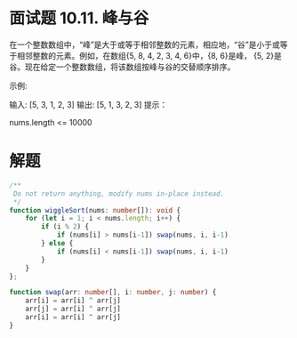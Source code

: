 # 面试题 10.11. 峰与谷
在一个整数数组中，“峰”是大于或等于相邻整数的元素，相应地，“谷”是小于或等于相邻整数的元素。例如，在数组{5, 8, 4, 2, 3, 4, 6}中，{8, 6}是峰， {5, 2}是谷。现在给定一个整数数组，将该数组按峰与谷的交替顺序排序。

示例:

输入: [5, 3, 1, 2, 3]
输出: [5, 1, 3, 2, 3]
提示：

nums.length <= 10000

# 解题
```ts
/**
 Do not return anything, modify nums in-place instead.
 */
function wiggleSort(nums: number[]): void {
    for (let i = 1; i < nums.length; i++) {
        if (i % 2) {
            if (nums[i] > nums[i-1]) swap(nums, i, i-1)
        } else {
            if (nums[i] < nums[i-1]) swap(nums, i, i-1)
        }
    }
};

function swap(arr: number[], i: number, j: number) {
    arr[i] = arr[i] ^ arr[j]
    arr[j] = arr[i] ^ arr[j]
    arr[i] = arr[i] ^ arr[j]
}
```